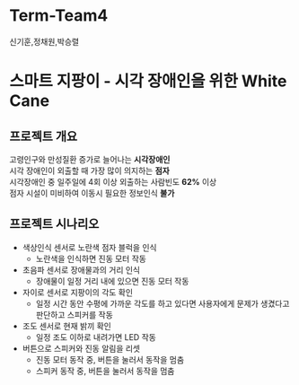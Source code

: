 # Term-Team4
신기훈,정채원,박승렬

# 스마트 지팡이 - 시각 장애인을 위한 White Cane

## 프로젝트 개요
고령인구와 만성질환 증가로 늘어나는 __시각장애인__  
시각 장애인이 외출할 때 가장 많이 의지하는 __점자__  
시각장애인 중 일주일에 4회 이상 외출하는 사람빈도 __62%__ 이상  
점자 시설이 미비하여 이동시 필요한 정보인식 __불가__  


## 프로젝트 시나리오
- 색상인식 센서로 노란색 점자 블럭을 인식  
  * 노란색을 인식하면 진동 모터 작동
- 초음파 센서로 장애물과의 거리 인식
  * 장애물이 일정 거리 내에 있으면 진동 모터 작동
- 자이로 센서로 지팡이의 각도 확인
  * 일정 시간 동안 수평에 가까운 각도를 하고 있다면 사용자에게 문제가 생겼다고 판단하고 스피커를 작동
- 조도 센서로 현재 밝끼 확인
  * 일정 조도 이하로 내려가면 LED 작동
- 버튼으로 스피커와 진동 알림을 리셋
  * 진동 모터 동작 중, 버튼을 눌러서 동작을 멈춤
  * 스피커 동작 중, 버튼을 눌러서 동작을 멈춤 


